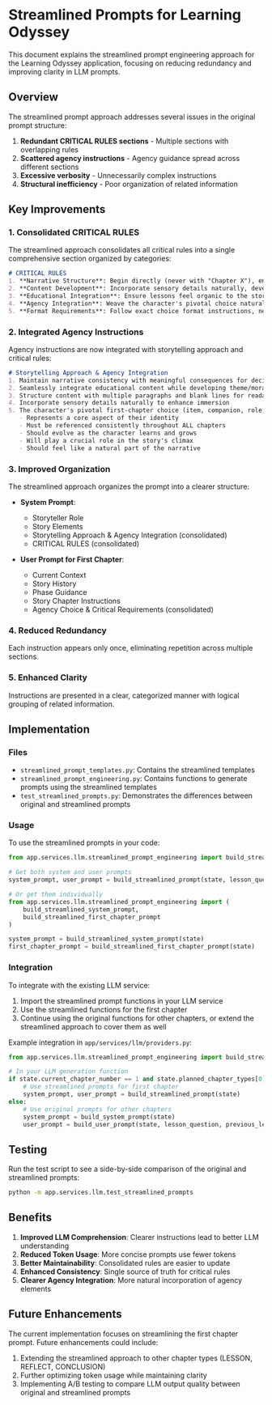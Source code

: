 # Streamlined Prompts for Learning Odyssey

This document explains the streamlined prompt engineering approach for the Learning Odyssey application, focusing on reducing redundancy and improving clarity in LLM prompts.

## Overview

The streamlined prompt approach addresses several issues in the original prompt structure:

1. **Redundant CRITICAL RULES sections** - Multiple sections with overlapping rules
2. **Scattered agency instructions** - Agency guidance spread across different sections
3. **Excessive verbosity** - Unnecessarily complex instructions
4. **Structural inefficiency** - Poor organization of related information

## Key Improvements

### 1. Consolidated CRITICAL RULES

The streamlined approach consolidates all critical rules into a single comprehensive section organized by categories:

```markdown
# CRITICAL RULES
1. **Narrative Structure**: Begin directly (never with "Chapter X"), end at natural decision points, maintain consistent elements
2. **Content Development**: Incorporate sensory details naturally, develop theme organically, balance entertainment with learning
3. **Educational Integration**: Ensure lessons feel organic to the story, never forced or artificial
4. **Agency Integration**: Weave the character's pivotal choice naturally throughout, showing its evolution and impact
5. **Format Requirements**: Follow exact choice format instructions, never list choices within narrative text
```

### 2. Integrated Agency Instructions

Agency instructions are now integrated with storytelling approach and critical rules:

```markdown
# Storytelling Approach & Agency Integration
1. Maintain narrative consistency with meaningful consequences for decisions
2. Seamlessly integrate educational content while developing theme/moral teaching organically
3. Structure content with multiple paragraphs and blank lines for readability
4. Incorporate sensory details naturally to enhance immersion
5. The character's pivotal first-chapter choice (item, companion, role, or ability):
   - Represents a core aspect of their identity
   - Must be referenced consistently throughout ALL chapters
   - Should evolve as the character learns and grows
   - Will play a crucial role in the story's climax
   - Should feel like a natural part of the narrative
```

### 3. Improved Organization

The streamlined approach organizes the prompt into a clearer structure:

- **System Prompt**:
  - Storyteller Role
  - Story Elements
  - Storytelling Approach & Agency Integration (consolidated)
  - CRITICAL RULES (consolidated)

- **User Prompt for First Chapter**:
  - Current Context
  - Story History
  - Phase Guidance
  - Story Chapter Instructions
  - Agency Choice & Critical Requirements (consolidated)

### 4. Reduced Redundancy

Each instruction appears only once, eliminating repetition across multiple sections.

### 5. Enhanced Clarity

Instructions are presented in a clear, categorized manner with logical grouping of related information.

## Implementation

### Files

- `streamlined_prompt_templates.py`: Contains the streamlined templates
- `streamlined_prompt_engineering.py`: Contains functions to generate prompts using the streamlined templates
- `test_streamlined_prompts.py`: Demonstrates the differences between original and streamlined prompts

### Usage

To use the streamlined prompts in your code:

```python
from app.services.llm.streamlined_prompt_engineering import build_streamlined_prompt

# Get both system and user prompts
system_prompt, user_prompt = build_streamlined_prompt(state, lesson_question, previous_lessons)

# Or get them individually
from app.services.llm.streamlined_prompt_engineering import (
    build_streamlined_system_prompt,
    build_streamlined_first_chapter_prompt
)

system_prompt = build_streamlined_system_prompt(state)
first_chapter_prompt = build_streamlined_first_chapter_prompt(state)
```

### Integration

To integrate with the existing LLM service:

1. Import the streamlined prompt functions in your LLM service
2. Use the streamlined functions for the first chapter
3. Continue using the original functions for other chapters, or extend the streamlined approach to cover them as well

Example integration in `app/services/llm/providers.py`:

```python
from app.services.llm.streamlined_prompt_engineering import build_streamlined_prompt

# In your LLM generation function
if state.current_chapter_number == 1 and state.planned_chapter_types[0] == ChapterType.STORY:
    # Use streamlined prompts for first chapter
    system_prompt, user_prompt = build_streamlined_prompt(state)
else:
    # Use original prompts for other chapters
    system_prompt = build_system_prompt(state)
    user_prompt = build_user_prompt(state, lesson_question, previous_lessons)
```

## Testing

Run the test script to see a side-by-side comparison of the original and streamlined prompts:

```bash
python -m app.services.llm.test_streamlined_prompts
```

## Benefits

1. **Improved LLM Comprehension**: Clearer instructions lead to better LLM understanding
2. **Reduced Token Usage**: More concise prompts use fewer tokens
3. **Better Maintainability**: Consolidated rules are easier to update
4. **Enhanced Consistency**: Single source of truth for critical rules
5. **Clearer Agency Integration**: More natural incorporation of agency elements

## Future Enhancements

The current implementation focuses on streamlining the first chapter prompt. Future enhancements could include:

1. Extending the streamlined approach to other chapter types (LESSON, REFLECT, CONCLUSION)
2. Further optimizing token usage while maintaining clarity
3. Implementing A/B testing to compare LLM output quality between original and streamlined prompts
